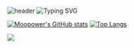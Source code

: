 ![header](https://capsule-render.vercel.app/api?type=waving&color=6994CDEE&text=&height=80)
![Typing SVG](https://readme-typing-svg.demolab.com?font=Alkatra&weight=500&size=45&duration=3500&pause=3&color=6994CDEE&center=false&vCenter=false&multiline=true&repeat=false&width=1000&height=100&lines=Welcome+to+Kenny's+GitHub!👋)

[![Moopower's GitHub stats](https://github-readme-stats.vercel.app/api?username=Kenny-Bin)](https://github.com/anuraghazra/github-readme-stats)   [![Top Langs](https://github-readme-stats.vercel.app/api/top-langs/?username=Kenny-Bin&layout=compact)](https://github.com/anuraghazra/github-readme-stats)


<img src="https://img.shields.io/badge/PHP?style=for-the-badge&logo=PHP&logoColor=white">






<!--
**Kenny-Bin/Kenny-Bin** is a ✨ _special_ ✨ repository because its `README.md` (this file) appears on your GitHub profile.

Here are some ideas to get you started:

- 🔭 I’m currently working on ...
- 🌱 I’m currently learning ...
- 👯 I’m looking to collaborate on ...
- 🤔 I’m looking for help with ...
- 💬 Ask me about ...
- 📫 How to reach me: ...
- 😄 Pronouns: ...
- ⚡ Fun fact: ...
-->
